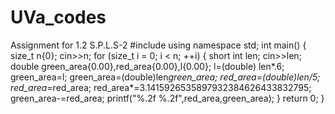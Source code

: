 # UVa_codes
Assignment for 1.2 S.P.L.S-2 
#include <iostream>
using namespace std;
int main()
{
    size_t n{0};
    cin>>n;
    for (size_t i = 0; i < n; ++i) {
        short int len;
        cin>>len;
        double green_area{0.00},red_area{0.00},l{0.00};
        l=(double) len*.6;
        green_area=l;
        green_area=(double)len*green_area;
        red_area=(double)len/5;
        red_area*=red_area;
        red_area*=3.1415926535897932384626433832795;
        green_area-=red_area;
        printf("%.2f %.2f",red_area,green_area);
    }
    return 0;
}
